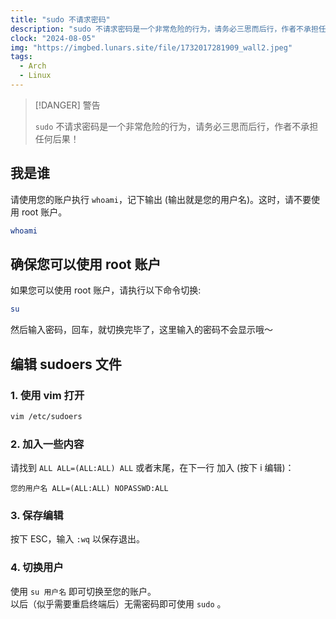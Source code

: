 ```yaml
---
title: "sudo 不请求密码"
description: "sudo 不请求密码是一个非常危险的行为，请务必三思而后行，作者不承担任何后果！"
clock: "2024-08-05"
img: "https://imgbed.lunars.site/file/1732017281909_wall2.jpeg"
tags:
  - Arch
  - Linux
---
```


> [!DANGER] 警告
>
> `sudo` 不请求密码是一个非常危险的行为，请务必三思而后行，作者不承担任何后果！

## 我是谁

请使用您的账户执行 `whoami`，记下输出 (输出就是您的用户名)。这时，请不要使用 root 账户。

```bash
whoami
```

## 确保您可以使用 root 账户

如果您可以使用 root 账户，请执行以下命令切换:

```bash
su
```

然后输入密码，回车，就切换完毕了，这里输入的密码不会显示哦～

## 编辑 sudoers 文件

### 1. 使用 vim 打开

```bash
vim /etc/sudoers
```

### 2. 加入一些内容

请找到 `ALL ALL=(ALL:ALL) ALL` 或者末尾，在下一行 加入 (按下 i 编辑)：

```
您的用户名 ALL=(ALL:ALL) NOPASSWD:ALL
```

### 3. 保存编辑

按下 ESC，输入 `:wq` 以保存退出。

### 4. 切换用户

使用 `su 用户名` 即可切换至您的账户。<br>
以后（似乎需要重启终端后）无需密码即可使用 `sudo` 。
